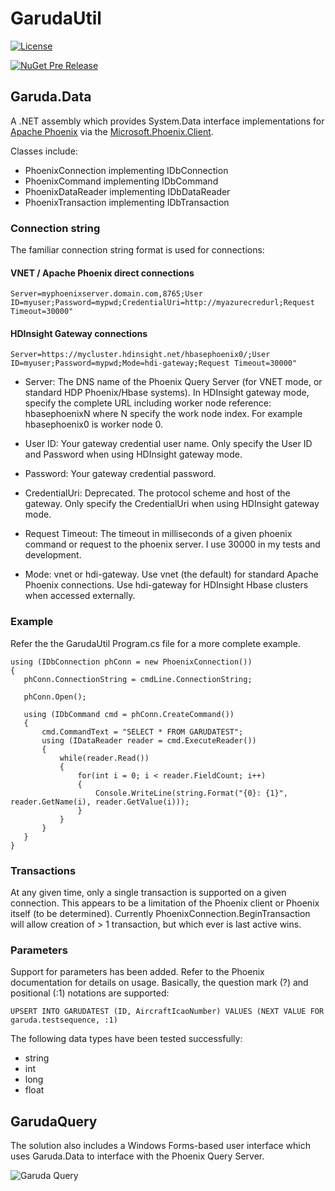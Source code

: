 # GarudaUtil

[![License](https://img.shields.io/badge/license-APACHE-red.svg)](http://www.apache.org/licenses/LICENSE-2.0)

[![NuGet Pre Release](https://img.shields.io/nuget/vpre/Garuda.Data.svg)](https://www.nuget.org/packages/Garuda.Data/)

## Garuda.Data

A .NET assembly which provides System.Data interface implementations for [Apache Phoenix](https://phoenix.apache.org/)
 via the [Microsoft.Phoenix.Client](https://www.nuget.org/packages/Microsoft.Phoenix.Client/).

 Classes include:

 * PhoenixConnection implementing IDbConnection
 * PhoenixCommand implementing IDbCommand
 * PhoenixDataReader implementing IDbDataReader
 * PhoenixTransaction implementing IDbTransaction

### Connection string

The familiar connection string format is used for connections:

#### VNET / Apache Phoenix direct connections

```
Server=myphoenixserver.domain.com,8765;User ID=myuser;Password=mypwd;CredentialUri=http://myazurecredurl;Request Timeout=30000" 
```

#### HDInsight Gateway connections

```
Server=https://mycluster.hdinsight.net/hbasephoenix0/;User ID=myuser;Password=mypwd;Mode=hdi-gateway;Request Timeout=30000" 
```

* Server: The DNS name of the Phoenix Query Server (for VNET mode, or standard HDP Phoenix/Hbase systems). In HDInsight gateway mode, specify the complete URL including worker node reference: hbasephoenixN where N specify the work node index. For example hbasephoenix0 is worker node 0.

* User ID: Your gateway credential user name. Only specify the User ID and Password when using HDInsight gateway mode.

* Password: Your gateway credential password.

* CredentialUri: Deprecated. The protocol scheme and host of the gateway. Only specify the CredentialUri when using HDInsight gateway mode.

* Request Timeout: The timeout in milliseconds of a given phoenix command or request to the phoenix server. I use 30000 in my tests and development.

* Mode: vnet or hdi-gateway. Use vnet (the default) for standard Apache Phoenix connections. Use hdi-gateway for HDInsight Hbase clusters when accessed externally.

### Example

 Refer the the GarudaUtil Program.cs file for a more complete example.

 ```{csharp}
using (IDbConnection phConn = new PhoenixConnection())
{
    phConn.ConnectionString = cmdLine.ConnectionString;

    phConn.Open();

    using (IDbCommand cmd = phConn.CreateCommand())
    {
        cmd.CommandText = "SELECT * FROM GARUDATEST";
        using (IDataReader reader = cmd.ExecuteReader())
        {
            while(reader.Read())
            {
                for(int i = 0; i < reader.FieldCount; i++)
                {
                    Console.WriteLine(string.Format("{0}: {1}", reader.GetName(i), reader.GetValue(i)));
                }
            }
        }
    }                        
}
```
 
### Transactions

At any given time, only a single transaction is supported on a given connection.  This appears to be a limitation of 
the Phoenix client or Phoenix itself (to be determined). Currently PhoenixConnection.BeginTransaction will allow creation
of > 1 transaction, but which ever is last active wins.

### Parameters

Support for parameters has been added. Refer to the Phoenix documentation for details on usage. Basically,
the question mark (?) and positional (:1) notations are supported:
 
```
UPSERT INTO GARUDATEST (ID, AircraftIcaoNumber) VALUES (NEXT VALUE FOR garuda.testsequence, :1)
```
 
The following data types have been tested successfully:

* string
* int
* long
* float

## GarudaQuery

The solution also includes a Windows Forms-based user interface which uses Garuda.Data to interface
with the Phoenix Query Server. 

![Garuda Query](http://dwdii.github.io/img/GarudaQueryScreenshot.png)